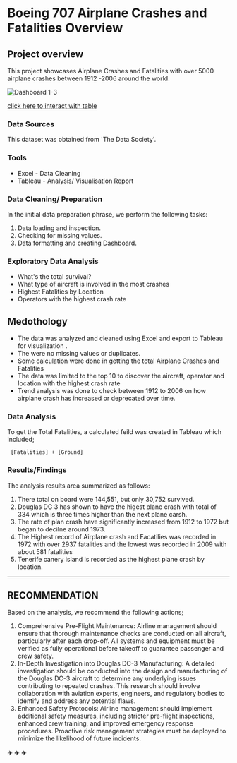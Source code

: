 # Boeing 707 Airplane Crashes and Fatalities Overview

## Project overview

This project showcases Airplane Crashes and Fatalities with over 5000 airplane crashes between 1912 -2006 around the world.


![Dashboard 1-3](https://github.com/user-attachments/assets/354e18c2-4ea9-4de2-bd80-41c0a85bb8b8)

[click here to interact with table](https://public.tableau.com/views/AirplaneCrash_17503530548780/Dashboard1?:language=en-GB&:sid=&:redirect=auth&:display_count=n&:origin=viz_share_link)


### Data Sources
This dataset was obtained from 'The Data Society'. 


### Tools
- Excel - Data Cleaning
- Tableau - Analysis/ Visualisation Report

### Data Cleaning/ Preparation 
In the initial data preparation phrase, we perform the following tasks:
1.  Data loading and inspection.
2.  Checking for missing values.
3.  Data formatting and creating Dashboard.


### Exploratory Data Analysis
- What's the total survival?
- What type of aircraft is involved in the most crashes
- Highest Fatalities by Location
- Operators with the highest crash rate


## Medothology

- The data was analyzed and cleaned using Excel and export to Tableau for visualization . 
- 	The were no missing values or duplicates.
- 	Some calculation were done in getting the total Airplane Crashes and Fatalities
- The data was limited to the top 10 to discover the aircraft, operator and location with the highest crash rate 
- 	Trend analysis was done to check between 1912 to 2006 on how airplane crash has increased or deprecated over time.
  
### Data Analysis 
To get the Total Fatalities, a calculated feild was created in Tableau which included;
```Tableau
 [Fatalities] + [Ground]
```

### Results/Findings
  The analysis results area summarized as follows:
  1. There total on board were 144,551, but only 30,752 survived.
  2. Douglas DC 3 has shown to have the higest plane crash with total of 334 which is three times higher than the next plane carsh.
  3. The rate of plan crash have significantly increased from 1912 to 1972 but began to decilne around 1973.
  4. The Highest record of Airplane crash and Facatilies was recorded in 1972 with over 2937 fatalities and the lowest was recorded in 2009 with about 581 fatalities
 5. Tenerife canery island is recorded as the highest plane crash by location.
---
## RECOMMENDATION
Based on the analysis, we recommend the following actions;
1.	Comprehensive Pre-Flight Maintenance:
Airline management should ensure that thorough maintenance checks are conducted on all aircraft, particularly after each drop-off. All systems and equipment must be verified as fully operational before takeoff to guarantee passenger and crew safety.
2.  In-Depth Investigation into Douglas DC-3 Manufacturing:
A detailed investigation should be conducted into the design and manufacturing of the Douglas DC-3 aircraft to determine any underlying issues contributing to repeated crashes. This research should involve collaboration with aviation experts, engineers, and regulatory bodies to identify and address any potential flaws.
3. Enhanced Safety Protocols:
Airline management should implement additional safety measures, including stricter pre-flight inspections, enhanced crew training, and improved emergency response procedures. Proactive risk management strategies must be deployed to minimize the likelihood of future incidents.

✈️ ✈️ ✈️






















   

   
